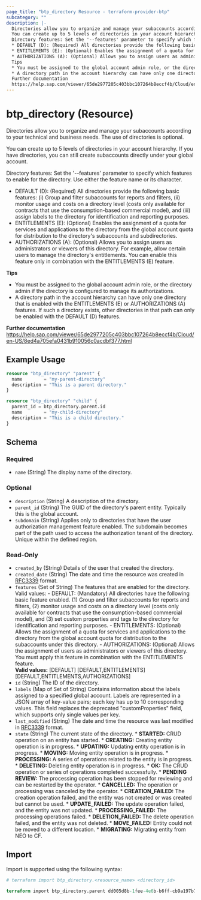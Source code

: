 ```yaml
---
page_title: "btp_directory Resource - terraform-provider-btp"
subcategory: ""
description: |-
  Directories allow you to organize and manage your subaccounts according to your technical and business needs. The use of directories is optional.
  You can create up to 5 levels of directories in your account hierarchy. If you have directories, you can still create subaccounts directly under your global account.
  Directory features: Set the '--features' parameter to specify which features to enable for the directory. Use either the feature name or its character.
  * DEFAULT (D): (Required) All directories provide the following basic features: (i) Group and filter subaccounts for reports and filters, (ii) monitor usage and costs on a directory level (costs only available for contracts that use the consumption-based commercial model), and (iii) assign labels to the directory for identification and reporting purposes.
  * ENTITLEMENTS (E): (Optional) Enables the assignment of a quota for services and applications to the directory from the global account quota for distribution to the directory's subaccounts and subdirectories.
  * AUTHORIZATIONS (A): (Optional) Allows you to assign users as administrators or viewers of this directory. For example, allow certain users to manage the directory's entitlements. You can enable this feature only in combination with the ENTITLEMENTS (E) feature.
  Tips
  * You must be assigned to the global account admin role, or the directory admin if the directory is configured to manage its authorizations.
  * A directory path in the account hierarchy can have only one directory that is enabled with the ENTITLEMENTS (E) or AUTHORIZATIONS (A) features. If such a directory exists, other directories in that path can only be enabled with the DEFAULT (D) features.
  Further documentation
  https://help.sap.com/viewer/65de2977205c403bbc107264b8eccf4b/Cloud/en-US/8ed4a705efa0431b910056c0acdbf377.html
---
```


# btp_directory (Resource)

Directories allow you to organize and manage your subaccounts according to your technical and business needs. The use of directories is optional.

You can create up to 5 levels of directories in your account hierarchy. If you have directories, you can still create subaccounts directly under your global account.

Directory features: Set the '--features' parameter to specify which features to enable for the directory. Use either the feature name or its character.
* DEFAULT (D): (Required) All directories provide the following basic features: (i) Group and filter subaccounts for reports and filters, (ii) monitor usage and costs on a directory level (costs only available for contracts that use the consumption-based commercial model), and (iii) assign labels to the directory for identification and reporting purposes.
* ENTITLEMENTS (E): (Optional) Enables the assignment of a quota for services and applications to the directory from the global account quota for distribution to the directory's subaccounts and subdirectories.
* AUTHORIZATIONS (A): (Optional) Allows you to assign users as administrators or viewers of this directory. For example, allow certain users to manage the directory's entitlements. You can enable this feature only in combination with the ENTITLEMENTS (E) feature.

__Tips__
* You must be assigned to the global account admin role, or the directory admin if the directory is configured to manage its authorizations.
* A directory path in the account hierarchy can have only one directory that is enabled with the ENTITLEMENTS (E) or AUTHORIZATIONS (A) features. If such a directory exists, other directories in that path can only be enabled with the DEFAULT (D) features.

__Further documentation__
https://help.sap.com/viewer/65de2977205c403bbc107264b8eccf4b/Cloud/en-US/8ed4a705efa0431b910056c0acdbf377.html

## Example Usage

```terraform
resource "btp_directory" "parent" {
  name        = "my-parent-directory"
  description = "This is a parent directory."
}

resource "btp_directory" "child" {
  parent_id = btp_directory.parent.id
  name        = "my-child-directory"
  description = "This is a child directory."
}
```

<!-- schema generated by tfplugindocs -->
## Schema

### Required

- `name` (String) The display name of the directory.

### Optional

- `description` (String) A description of the directory.
- `parent_id` (String) The GUID of the directory's parent entity. Typically this is the global account.
- `subdomain` (String) Applies only to directories that have the user authorization management feature enabled. The subdomain becomes part of the path used to access the authorization tenant of the directory. Unique within the defined region.

### Read-Only

- `created_by` (String) Details of the user that created the directory.
- `created_date` (String) The date and time the resource was created in [RFC3339](https://www.ietf.org/rfc/rfc3339.txt) format.
- `features` (Set of String) The features that are enabled for the directory. Valid values: - DEFAULT: (Mandatory) All directories have the following basic feature enabled. (1) Group and filter subaccounts for reports and filters, (2) monitor usage and costs on a directory level (costs only available for contracts that use the consumption-based commercial model), and (3) set custom properties and tags to the directory for identification and reporting purposes. - ENTITLEMENTS: (Optional) Allows the assignment of a quota for services and applications to the directory from the global account quota for distribution to the subaccounts under this directory.  - AUTHORIZATIONS: (Optional) Allows the assignment of users as administrators or viewers of this directory. You must apply this feature in combination with the ENTITLEMENTS feature. <br/><b>Valid values:</b>  [DEFAULT] [DEFAULT,ENTITLEMENTS] [DEFAULT,ENTITLEMENTS,AUTHORIZATIONS]<br/>
- `id` (String) The ID of the directory.
- `labels` (Map of Set of String) Contains information about the labels assigned to a specified global account. Labels are represented in a JSON array of key-value pairs; each key has up to 10 corresponding values. This field replaces the deprecated "customProperties" field, which supports only single values per key.
- `last_modified` (String) The date and time the resource was last modified in [RFC3339](https://www.ietf.org/rfc/rfc3339.txt) format.
- `state` (String) The current state of the directory. * <b>STARTED:</b> CRUD operation on an entity has started. * <b>CREATING:</b> Creating entity operation is in progress. * <b>UPDATING:</b> Updating entity operation is in progress. * <b>MOVING:</b> Moving entity operation is in progress. * <b>PROCESSING:</b> A series of operations related to the entity is in progress. * <b>DELETING:</b> Deleting entity operation is in progress. * <b>OK:</b> The CRUD operation or series of operations completed successfully. * <b>PENDING REVIEW:</b> The processing operation has been stopped for reviewing and can be restarted by the operator. * <b>CANCELLED:</b> The operation or processing was canceled by the operator. * <b>CREATION_FAILED:</b> The creation operation failed, and the entity was not created or was created but cannot be used. * <b>UPDATE_FAILED:</b> The update operation failed, and the entity was not updated. * <b>PROCESSING_FAILED:</b> The processing operations failed. * <b>DELETION_FAILED:</b> The delete operation failed, and the entity was not deleted. * <b>MOVE_FAILED:</b> Entity could not be moved to a different location. * <b>MIGRATING:</b> Migrating entity from NEO to CF.

## Import

Import is supported using the following syntax:

```terraform
# terraform import btp_directory.<resource_name> <directory_id>

terraform import btp_directory.parent dd005d8b-1fee-4e6b-b6ff-cb9a197b7fe0
```

